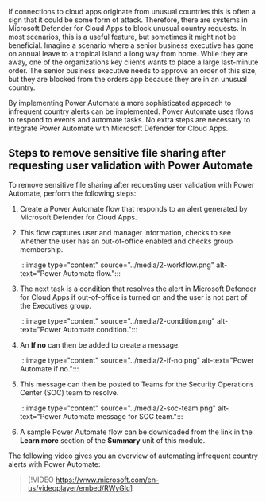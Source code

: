 If connections to cloud apps originate from unusual countries this is often a sign that it could be some form of attack. Therefore, there are systems in Microsoft Defender for Cloud Apps to block unusual country requests. In most scenarios, this is a useful feature, but sometimes it might not be beneficial. Imagine a scenario where a senior business executive has gone on annual leave to a tropical island a long way from home. While they are away, one of the organizations key clients wants to place a large last-minute order. The senior business executive needs to approve an order of this size, but they are blocked from the orders app because they are in an unusual country.

By implementing Power Automate a more sophisticated approach to infrequent country alerts can be implemented. Power Automate uses flows to respond to events and automate tasks. No extra steps are necessary to integrate Power Automate with Microsoft Defender for Cloud Apps.

## Steps to remove sensitive file sharing after requesting user validation with Power Automate

To remove sensitive file sharing after requesting user validation with Power Automate, perform the following steps:

1. Create a Power Automate flow that responds to an alert generated by Microsoft Defender for Cloud Apps.
2. This flow captures user and manager information, checks to see whether the user has an out-of-office enabled and checks group membership.

    :::image type="content" source="../media/2-workflow.png" alt-text="Power Automate flow.":::

3. The next task is a condition that resolves the alert in Microsoft Defender for Cloud Apps if out-of-office is turned on and the user is not part of the Executives group.

    :::image type="content" source="../media/2-condition.png" alt-text="Power Automate condition.":::

4. An **If no** can then be added to create a message.

    :::image type="content" source="../media/2-if-no.png" alt-text="Power Automate if no.":::

5. This message can then be posted to Teams for the Security Operations Center (SOC) team to resolve.

    :::image type="content" source="../media/2-soc-team.png" alt-text="Power Automate message for SOC team.":::

6. A sample Power Automate flow can be downloaded from the link in the **Learn more** section of the **Summary** unit of this module.

The following video gives you an overview of automating infrequent country alerts with Power Automate:

> [!VIDEO https://www.microsoft.com/en-us/videoplayer/embed/RWyGlc]
